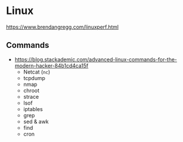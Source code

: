 # Linux

<https://www.brendangregg.com/linuxperf.html>

## Commands

- <https://blog.stackademic.com/advanced-linux-commands-for-the-modern-hacker-84b1cd4ca15f>
  - Netcat (`nc`)
  - tcpdump
  - nmap
  - chroot
  - strace
  - lsof
  - iptables
  - grep
  - sed & awk
  - find
  - cron
